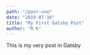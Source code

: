 ```yaml
---
path: "/post-one"
date: "2019-07-16"
title: "My First Gatsby Post"
author: "R K"
---
```


This is my very post in Gatsby
